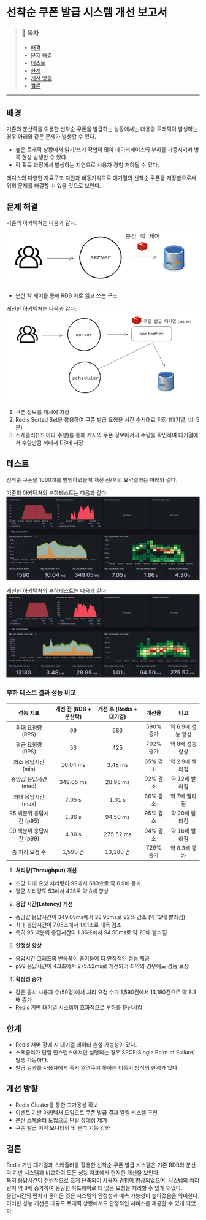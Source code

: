# 선착순 쿠폰 발급 시스템 개선 보고서

> ### 📑 목차
> - [배경](#배경)
> - [문제 해결](#문제-해결)
> - [테스트](#테스트)
> - [한계](#한계)
> - [개선 방향](#개선-방향)
> - [결론](#결론)

---

## 배경
기존의 분산락을 이용한 선착순 쿠폰을 발급하는 상황에서는 대용량 트래픽이 발생하는 경우 아래와 같은 문제가 발생할 수 있다.
- 높은 트래픽 상황에서 읽기/쓰기 작업이 많아 데이터베이스의 부하를 가중시키며 병목 현상 발생할 수 있다.
- 락 획득 과정에서 발생하는 지연으로 사용자 경험 저하될 수 있다.

레디스의 다양한 자료구조 지원과 비동기식으로 대기열의 선착순 쿠폰을 저장함으로써 위의 문제를 해결할 수 있을 것으로 보인다.

## 문제 해결
기존의 아키텍쳐는 다음과 같다.
![img](../images/issue-coupon-architecture-rdb.png)
- 분산 락 제어를 통해 RDB 바로 읽고 쓰는 구조

개선한 아키텍쳐는 다음과 같다.
![img](../images/issue-coupon-architecture-redis.png)
1. 쿠폰 정보를 캐시에 저장
2. Redis Sorted Set을 활용하여 쿠폰 발급 요청을 시간 순서대로 저장 (대기열, ttl: 5분)
3. 스케줄러(1초 마다 수행)를 통해 캐시의 쿠폰 정보에서의 수량을 확인하여 대기열에서 수량만큼 꺼내서 DB에 저장

## 테스트
선착순 쿠폰을 1000개를 발행하였을때 개선 전/후의 요약결과는 아래와 같다.

기존의 아키텍쳐의 부하테스트는 다음과 같다.
![img](../images/issue-coupon-test-rdb.png)

개선한 아키텍쳐의 부하테스트는 다음과 같다.
![img](../images/issue-coupon-test-redis.png)

### 부하 테스트 결과 성능 비교
|        성능 지표        |  개선 전 (RDB + 분산락)  |  개선 후 (Redis + 대기열)  |    개선율    |       비고       |
|:-------------------:|:------------------:|:--------------------:|:---------:|:--------------:|
|    최대 요청량 (RPS)     |         99         |         683          |  590% 증가  |  약 6.9배 성능 향상  |
|    평균 요청량 (RPS)     |         53         |         425          |  702% 증가  |   약 8배 성능 향상   |
|    최소 응답시간 (min)    |      10.04 ms      |       3.48 ms        |  65% 감소   |   약 2.9배 빨라짐   |
|   중앙값 응답시간 (med)    |     349.05 ms      |       28.95 ms       |  92% 감소   |   약 12배 빨라짐    |
|    최대 응답시간 (max)    |       7.05 s       |        1.01 s        |  86% 감소   |    약 7배 빨라짐    |
|  95 백분위 응답시간 (p95)  |       1.86 s       |       94.50 ms       |  95% 감소   |   약 20배 빨라짐    |
|  99 백분위 응답시간 (p99)  |       4.30 s       |      275.52 ms       |  94% 감소   |   약 16배 빨라짐    |
|      총 처리 요청 수      |      1,590 건       |       13,180 건       |  729% 증가  |   약 8.3배 증가    |

1. **처리량(Throughput) 개선**
- 초당 최대 요청 처리량이 99에서 683으로 약 6.9배 증가
- 평균 처리량도 53에서 425로 약 8배 향상

2. **응답 시간(Latency) 개선**
- 중앙값 응답시간이 349.05ms에서 28.95ms로 92% 감소 (약 12배 빨라짐)
- 최대 응답시간이 7.05초에서 1.01초로 대폭 감소
- 특히 95 백분위 응답시간이 1.86초에서 94.50ms로 약 20배 빨라짐

3. **안정성 향상**
- 응답시간 그래프의 변동폭이 줄어들어 더 안정적인 성능 제공
- p99 응답시간이 4.3초에서 275.52ms로 개선되어 최악의 경우에도 성능 보장

4. **확장성 증가**
- 같은 동시 사용자 수(50명)에서 처리 요청 수가 1,590건에서 13,180건으로 약 8.3배 증가
- Redis 기반 대기열 시스템이 효과적으로 부하를 분산시킴


## 한계
- Redis 서버 장애 시 대기열 데이터 손실 가능성이 있다.
- 스케줄러가 단일 인스턴스에서만 실행되는 경우 SPOF(Single Point of Failure) 발생 가능하다.
- 발급 결과를 사용자에게 즉시 알려주지 못하는 비동기 방식의 한계가 있다.

## 개선 방향
- Redis Cluster를 통한 고가용성 확보
- 이벤트 기반 아키텍처 도입으로 쿠폰 발급 결과 알림 시스템 구현
- 분산 스케줄러 도입으로 단일 장애점 제거
- 쿠폰 발급 이력 모니터링 및 분석 기능 강화

## 결론
Redis 기반 대기열과 스케줄러를 활용한 선착순 쿠폰 발급 시스템은 기존 RDB와 분산락 기반 시스템과 비교하여 모든 성능 지표에서 현저한 개선을 보인다.   
특히 응답시간이 전반적으로 크게 단축되어 사용자 경험이 향상되었으며, 시스템의 처리량이 약 8배 증가하여 동일한 하드웨어로 더 많은 요청을 처리할 수 있게 되었다.   
응답시간의 편차가 줄어든 것은 시스템의 안정성과 예측 가능성이 높아졌음을 의미한다.  
이러한 성능 개선은 대규모 트래픽 상황에서도 안정적인 서비스를 제공할 수 있게 되었다.
